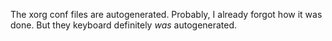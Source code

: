 The xorg conf files are autogenerated. Probably, I already forgot how it was done. But they keyboard definitely *was* autogenerated.
